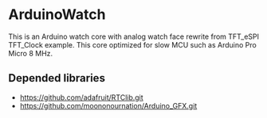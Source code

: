 # ArduinoWatch
This is an Arduino watch core with analog watch face rewrite from TFT_eSPI TFT_Clock example.
This core optimized for slow MCU such as Arduino Pro Micro 8 MHz.

## Depended libraries
- https://github.com/adafruit/RTClib.git
- https://github.com/moononournation/Arduino_GFX.git